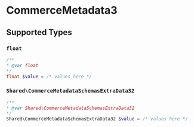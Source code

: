# CommerceMetadata3


## Supported Types

### `float`

```php
/**
* @var float
*/
float $value = /* values here */
```

### `Shared\CommerceMetadataSchemasExtraData32`

```php
/**
* @var Shared\CommerceMetadataSchemasExtraData32
*/
Shared\CommerceMetadataSchemasExtraData32 $value = /* values here */
```

